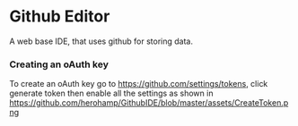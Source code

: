 # Github Editor

A web base IDE, that uses github for storing data.

### Creating an oAuth key

To create an oAuth key go to https://github.com/settings/tokens, click generate token then enable all the settings as shown in https://github.com/herohamp/GithubIDE/blob/master/assets/CreateToken.png